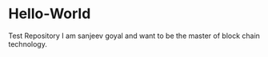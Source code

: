 # Hello-World
Test Repository
I am sanjeev goyal and want to be the master of block chain technology. 
